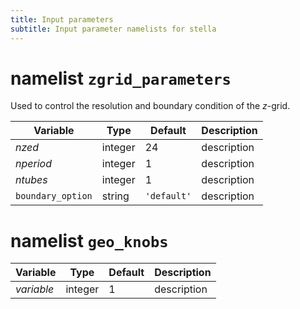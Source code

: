 ```yaml
---
title: Input parameters
subtitle: Input parameter namelists for stella
---
```


# namelist `zgrid_parameters`

Used to control the resolution and boundary condition of the $z$-grid.

Variable | Type | Default | Description
-------- | ---- | ------- | -----------
*nzed* | integer | 24 | description
*nperiod* | integer | 1 | description
*ntubes* | integer | 1 | description
`boundary_option` | string | `'default'` | description

# namelist `geo_knobs`

Variable | Type | Default | Description
-------- | ---- | ------- | -----------
*variable* | integer | 1 | description


